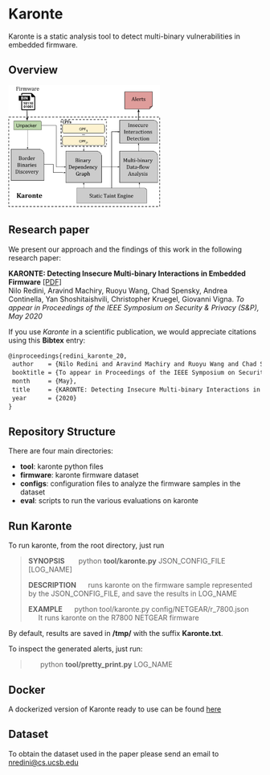 # Karonte

Karonte is a static analysis tool to detect multi-binary vulnerabilities in embedded firmware.

## Overview

<img src="overview.png" width="60%">

## Research paper

We present our approach and the findings of this work in the following research paper:

**KARONTE: Detecting Insecure Multi-binary Interactions in Embedded Firmware** 
[[PDF]](https://www.badnack.it/static/papers/University/karonte.pdf)  
Nilo Redini, Aravind Machiry, Ruoyu Wang, Chad Spensky, Andrea Continella, Yan Shoshitaishvili, Christopher Kruegel, Giovanni Vigna.
*To appear in Proceedings of the IEEE Symposium on Security & Privacy (S&P), May 2020*

If you use *Karonte* in a scientific publication, we would appreciate citations using this **Bibtex** entry:
``` tex
@inproceedings{redini_karonte_20,
 author    = {Nilo Redini and Aravind Machiry and Ruoyu Wang and Chad Spensky and Andrea Continella and Yan Shoshitaishvili and Christopher Kruegel and Giovanni Vigna},
 booktitle = {To appear in Proceedings of the IEEE Symposium on Security & Privacy (S&P)},
 month     = {May},
 title     = {KARONTE: Detecting Insecure Multi-binary Interactions in Embedded Firmware},
 year      = {2020}
}
```

## Repository Structure

There are four main directories:
- **tool**: karonte python files
- **firmware**: karonte firmware dataset
- **configs**: configuration files to analyze the firmware samples in the dataset
- **eval**: scripts to run the various evaluations on karonte

## Run Karonte

To  run karonte, from the root directory, just run
> **SYNOPSIS**
> &nbsp;&nbsp;&nbsp;&nbsp;&nbsp; python **tool/karonte.py** JSON_CONFIG_FILE [LOG_NAME]
>
> **DESCRIPTION**
> &nbsp;&nbsp;&nbsp;&nbsp;&nbsp;runs karonte on the firmware sample represented by the JSON_CONFIG_FILE, and  save the results in LOG_NAME
>
> **EXAMPLE**
> &nbsp;&nbsp;&nbsp;&nbsp;&nbsp;python tool/karonte.py config/NETGEAR/r_7800.json
> &nbsp;&nbsp;&nbsp;&nbsp;&nbsp;It runs karonte on the R7800 NETGEAR firmware

By default, results are saved in **/tmp/** with the suffix **Karonte.txt**.

To inspect the generated alerts, just run:
> &nbsp;&nbsp;&nbsp;&nbsp;&nbsp; python **tool/pretty_print.py** LOG_NAME

## Docker
A dockerized version of Karonte ready to use can be found [here](https://hub.docker.com/r/badnack/karonte)

## Dataset
To obtain the dataset used in the paper please send an email to nredini@cs.ucsb.edu

